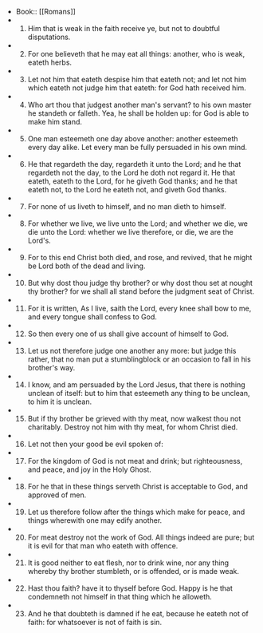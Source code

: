 - Book:: [[Romans]]
- 1. Him that is weak in the faith receive ye, but not to doubtful disputations.
- 2. For one believeth that he may eat all things: another, who is weak, eateth herbs.
- 3. Let not him that eateth despise him that eateth not; and let not him which eateth not judge him that eateth: for God hath received him.
- 4. Who art thou that judgest another man's servant? to his own master he standeth or falleth. Yea, he shall be holden up: for God is able to make him stand.
- 5. One man esteemeth one day above another: another esteemeth every day alike. Let every man be fully persuaded in his own mind.
- 6. He that regardeth the day, regardeth it unto the Lord; and he that regardeth not the day, to the Lord he doth not regard it. He that eateth, eateth to the Lord, for he giveth God thanks; and he that eateth not, to the Lord he eateth not, and giveth God thanks.
- 7. For none of us liveth to himself, and no man dieth to himself.
- 8. For whether we live, we live unto the Lord; and whether we die, we die unto the Lord: whether we live therefore, or die, we are the Lord's.
- 9. For to this end Christ both died, and rose, and revived, that he might be Lord both of the dead and living.
- 10. But why dost thou judge thy brother? or why dost thou set at nought thy brother? for we shall all stand before the judgment seat of Christ.
- 11. For it is written, As I live, saith the Lord, every knee shall bow to me, and every tongue shall confess to God.
- 12. So then every one of us shall give account of himself to God.
- 13. Let us not therefore judge one another any more: but judge this rather, that no man put a stumblingblock or an occasion to fall in his brother's way.
- 14. I know, and am persuaded by the Lord Jesus, that there is nothing unclean of itself: but to him that esteemeth any thing to be unclean, to him it is unclean.
- 15. But if thy brother be grieved with thy meat, now walkest thou not charitably. Destroy not him with thy meat, for whom Christ died.
- 16. Let not then your good be evil spoken of:
- 17. For the kingdom of God is not meat and drink; but righteousness, and peace, and joy in the Holy Ghost.
- 18. For he that in these things serveth Christ is acceptable to God, and approved of men.
- 19. Let us therefore follow after the things which make for peace, and things wherewith one may edify another.
- 20. For meat destroy not the work of God. All things indeed are pure; but it is evil for that man who eateth with offence.
- 21. It is good neither to eat flesh, nor to drink wine, nor any thing whereby thy brother stumbleth, or is offended, or is made weak.
- 22. Hast thou faith? have it to thyself before God. Happy is he that condemneth not himself in that thing which he alloweth.
- 23. And he that doubteth is damned if he eat, because he eateth not of faith: for whatsoever is not of faith is sin.
